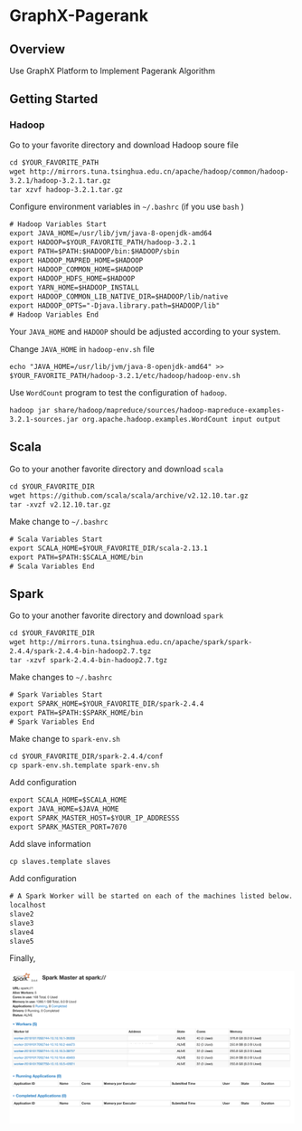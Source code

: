 # GraphX-Pagerank
## Overview

Use GraphX Platform to Implement Pagerank Algorithm

## Getting Started

### Hadoop

Go to your favorite directory and download Hadoop soure file

```shell
cd $YOUR_FAVORITE_PATH
wget http://mirrors.tuna.tsinghua.edu.cn/apache/hadoop/common/hadoop-3.2.1/hadoop-3.2.1.tar.gz
tar xzvf hadoop-3.2.1.tar.gz
```

Configure environment variables in `~/.bashrc` (if you use `bash` )

```shell
# Hadoop Variables Start
export JAVA_HOME=/usr/lib/jvm/java-8-openjdk-amd64
export HADOOP=$YOUR_FAVORITE_PATH/hadoop-3.2.1
export PATH=$PATH:$HADOOP/bin:$HADOOP/sbin
export HADOOP_MAPRED_HOME=$HADOOP
export HADOOP_COMMON_HOME=$HADOOP
export HADOOP_HDFS_HOME=$HADOOP
export YARN_HOME=$HADOOP_INSTALL
export HADOOP_COMMON_LIB_NATIVE_DIR=$HADOOP/lib/native
export HADOOP_OPTS="-Djava.library.path=$HADOOP/lib"
# Hadoop Variables End
```

 Your `JAVA_HOME` and `HADOOP` should be adjusted according to your system. 

Change `JAVA_HOME` in `hadoop-env.sh` file

```shell
echo "JAVA_HOME=/usr/lib/jvm/java-8-openjdk-amd64" >> $YOUR_FAVORITE_PATH/hadoop-3.2.1/etc/hadoop/hadoop-env.sh
```

Use `WordCount` program to test the configuration of `hadoop`. 

```shell
hadoop jar share/hadoop/mapreduce/sources/hadoop-mapreduce-examples-3.2.1-sources.jar org.apache.hadoop.examples.WordCount input output
```

## Scala

Go to your another favorite directory and download `scala`

```shell
cd $YOUR_FAVORITE_DIR
wget https://github.com/scala/scala/archive/v2.12.10.tar.gz
tar -xvzf v2.12.10.tar.gz
```

Make change to `~/.bashrc` 

```shell
# Scala Variables Start
export SCALA_HOME=$YOUR_FAVORITE_DIR/scala-2.13.1
export PATH=$PATH:$SCALA_HOME/bin
# Scala Variables End
```

## Spark

Go to your another favorite directory and download `spark` 

```shell
cd $YOUR_FAVORITE_DIR
wget http://mirrors.tuna.tsinghua.edu.cn/apache/spark/spark-2.4.4/spark-2.4.4-bin-hadoop2.7.tgz
tar -xzvf spark-2.4.4-bin-hadoop2.7.tgz
```

Make changes to `~/.bashrc`

```shell
# Spark Variables Start
export SPARK_HOME=$YOUR_FAVORITE_DIR/spark-2.4.4
export PATH=$PATH:$SPARK_HOME/bin
# Spark Variables End
```

Make change to `spark-env.sh`

```shell
cd $YOUR_FAVORITE_DIR/spark-2.4.4/conf
cp spark-env.sh.template spark-env.sh
```

Add configuration 

```shell
export SCALA_HOME=$SCALA_HOME
export JAVA_HOME=$JAVA_HOME
export SPARK_MASTER_HOST=$YOUR_IP_ADDRESSS
export SPARK_MASTER_PORT=7070
```

Add slave information

```shell
cp slaves.template slaves
```

Add configuration

```shell
# A Spark Worker will be started on each of the machines listed below.
localhost
slave2
slave3
slave4
slave5
```

Finally, 

<img src="README.assets/image-20191017093055636.png" alt="image-20191017093055636" style="zoom:50%;" />

